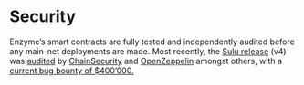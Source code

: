 # Security

Enzyme’s smart contracts are fully tested and independently audited before any main-net deployments are made. Most recently, the [Sulu release](https://github.com/enzymefinance/protocol) (v4) was [audited](https://github.com/enzymefinance/protocol/tree/v4/audits) by [ChainSecurity](https://chainsecurity.com) and [OpenZeppelin](https://openzeppelin.com) amongst others, with a [current bug bounty of $400’000.](https://immunefi.com/bounty/enzymefinance/)&#x20;

